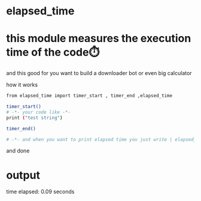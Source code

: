# elapsed_time
# this module measures the execution time of the code⏱️
and this good for you want to build a downloader bot or even big calculator

how it works

```bash
from elapsed_time import timer_start , timer_end ,elapsed_time

timer_start()
# -*- your code like -*-
print ("test string")

timer_end()

# -*- and when you want to print elapsed time you just write | elapsed_time() -*-
```
and done 
# output
time elapsed: 0.09 seconds
